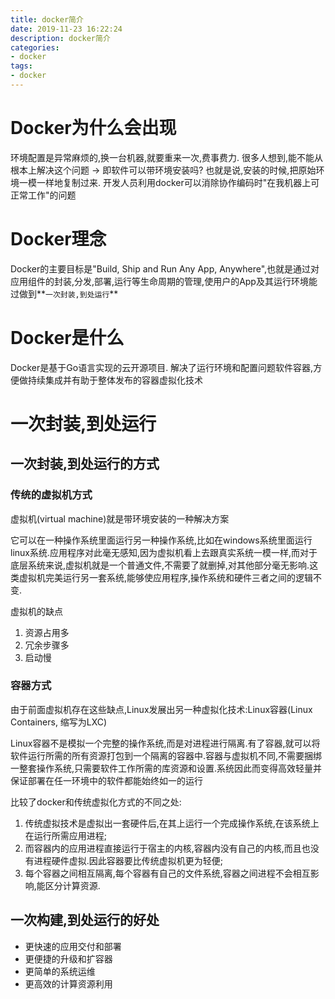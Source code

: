 ```yaml
---
title: docker简介
date: 2019-11-23 16:22:24
description: docker简介
categories:
- docker
tags:
- docker
---
```

#   Docker为什么会出现
环境配置是异常麻烦的,换一台机器,就要重来一次,费事费力.
很多人想到,能不能从根本上解决这个问题 -> 即软件可以带环境安装吗?
也就是说,安装的时候,把原始环境一模一样地复制过来.
开发人员利用docker可以消除协作编码时"在我机器上可正常工作"的问题

#   Docker理念
Docker的主要目标是"Build, Ship and Run Any App, Anywhere",也就是通过对应用组件的封装,分发,部署,运行等生命周期的管理,使用户的App及其运行环境能过做到**`一次封装,到处运行`**

#   Docker是什么
Docker是基于Go语言实现的云开源项目.
解决了运行环境和配置问题软件容器,方便做持续集成并有助于整体发布的容器虚拟化技术

#   一次封装,到处运行
##   一次封装,到处运行的方式
###  传统的虚拟机方式
虚拟机(virtual machine)就是带环境安装的一种解决方案

它可以在一种操作系统里面运行另一种操作系统,比如在windows系统里面运行linux系统.应用程序对此毫无感知,因为虚拟机看上去跟真实系统一模一样,而对于底层系统来说,虚拟机就是一个普通文件,不需要了就删掉,对其他部分毫无影响.这类虚拟机完美运行另一套系统,能够使应用程序,操作系统和硬件三者之间的逻辑不变.

虚拟机的缺点
1.  资源占用多
2.  冗余步骤多
3.  启动慢

###  容器方式
由于前面虚拟机存在这些缺点,Linux发展出另一种虚拟化技术:Linux容器(Linux Containers, 缩写为LXC)

Linux容器不是模拟一个完整的操作系统,而是对进程进行隔离.有了容器,就可以将软件运行所需的所有资源打包到一个隔离的容器中.容器与虚拟机不同,不需要捆绑一整套操作系统,只需要软件工作所需的库资源和设置.系统因此而变得高效轻量并保证部署在任一环境中的软件都能始终如一的运行

比较了docker和传统虚拟化方式的不同之处:
1.  传统虚拟技术是虚拟出一套硬件后,在其上运行一个完成操作系统,在该系统上在运行所需应用进程;
2.  而容器内的应用进程直接运行于宿主的内核,容器内没有自己的内核,而且也没有进程硬件虚拟.因此容器要比传统虚拟机更为轻便;
3.  每个容器之间相互隔离,每个容器有自己的文件系统,容器之间进程不会相互影响,能区分计算资源.

##   一次构建,到处运行的好处
+   更快速的应用交付和部署
+   更便捷的升级和扩容器
+   更简单的系统运维
+   更高效的计算资源利用
